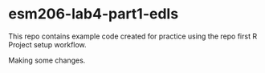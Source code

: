 # esm206-lab4-part1-edls
This repo contains example code created for practice using the repo first R Project setup workflow.

Making some changes.
